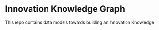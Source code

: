 # Innovation Knowledge Graph

This repo contains data models towards building an Innovation Knowledge